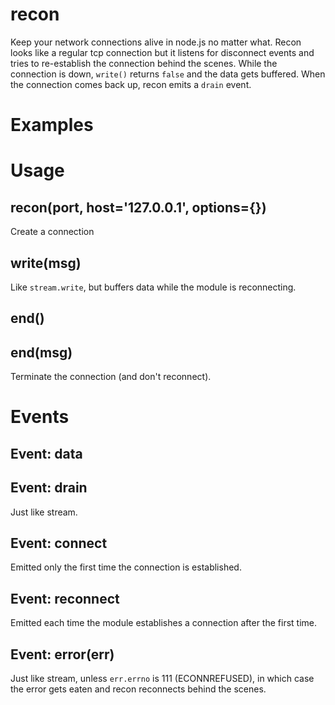 recon
=====

Keep your network connections alive in node.js no matter what.
Recon looks like a regular tcp connection but it listens for disconnect events
and tries to re-establish the connection behind the scenes. While the connection
is down, `write()` returns `false` and the data gets buffered. When the
connection comes back up, recon emits a `drain` event.

Examples
========



Usage
=====

recon(port, host='127.0.0.1', options={})
-----------------------------------------

Create a connection

write(msg)
----------

Like `stream.write`, but buffers data while the module is reconnecting.

end()
-----
end(msg)
--------

Terminate the connection (and don't reconnect).

Events
======

Event: data
-----------
Event: drain
------------

Just like stream.

Event: connect
--------------

Emitted only the first time the connection is established.

Event: reconnect
----------------

Emitted each time the module establishes a connection after the first time.

Event: error(err)
-----------------

Just like stream, unless `err.errno` is 111 (ECONNREFUSED), in which case the
error gets eaten and recon reconnects behind the scenes.
